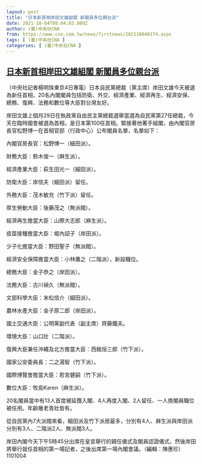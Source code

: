 ```yaml
---
layout: post
title: "日本新首相岸田文雄組閣 新閣員多位親台派"
date: 2021-10-04T08:04:03.000Z
author: (臺)中央社CNA
from: https://www.cna.com.tw/news/firstnews/202110040174.aspx
tags: [ (臺)中央社CNA ]
categories: [ (臺)中央社CNA ]
---
```

<!--1633334643000-->
[日本新首相岸田文雄組閣 新閣員多位親台派](https://www.cna.com.tw/news/firstnews/202110040174.aspx)
------

<div>
<div></div><div><p>（中央社記者楊明珠東京4日專電）日本自民黨總裁（黨主席）岸田文雄今天被選為新任首相，20名內閣閣員包括防衛、外交、經濟產業、經濟再生、經濟安保、總務、復興、法務和數位等大臣對台灣友好。</p><p>岸田文雄上個月29日在執政黨自由民主黨總裁選舉當選為自民黨第27任總裁，今天在臨時國會被選為首相，是日本第100任首相。緊接著他著手組閣，由內閣官房長官松野博一在首相官邸（行政中心）公布閣員名單，名單如下：</p><p>內閣官房長官：松野博一（細田派）。</p><p>財務大臣：鈴木俊一（麻生派）。</p><p>經濟產業大臣：萩生田光一（細田派）。</p><p>防衛大臣：岸信夫（細田派）留任。</p><p>外務大臣：茂木敏充（竹下派）留任。</p><p>厚生勞動大臣：後藤茂之（無派閥）。</p><p>經濟再生擔當大臣：山際大志郎（麻生派）。</p><p>疫苗接種擔當大臣：堀內詔子（岸田派）。</p><p>少子化擔當大臣：野田聖子（無派閥）。</p><p>經濟安全保障擔當大臣：小林鷹之（二階派），新設職位。</p><p>總務大臣：金子恭之（岸田派）。</p><p>法務大臣：古川禎久（無派閥）。</p><p>文部科學大臣：末松信介（細田派）。</p><p>農林水產大臣：金子原二郎（岸田派）。</p><p>國土交通大臣：公明黨副代表（副主席）齊藤鐵夫。</p><p>環境大臣：山口壯（二階派）。</p><p>復興大臣兼任沖繩及北方擔當大臣：西銘恒三郎（竹下派）。</p><p>國家公安委員長：二之湯智（竹下派）。</p><p>國際博覽會擔當大臣：若宮健嗣（竹下派）。</p><p>數位大臣：牧島Karen（麻生派）。</p><p>20名閣員當中有13人首度被延攬入閣、4人再度入閣、2人留任、一人換閣員職位被任用。年齡層老青壯皆有。</p><p>從自民黨內7大派閥來看，細田派及竹下派居最多，分別有4人、麻生派與岸田派分別有3人、二階派2人、無派閥3人。</p><p>岸田內閣今天下午5時45分出席在皇宮舉行的親任儀式及閣員認證儀式，然後岸田將舉行就任首相的第一場記者，之後出席第一場內閣會議。（編輯：陳惠珍）1101004</p></div>
</div>
